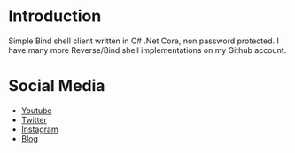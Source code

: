 # Introduction
Simple Bind shell client written in C# .Net Core, non password protected.
I have many more Reverse/Bind shell implementations on my Github account.

# Social Media
- [Youtube](https://youtube.com/Melardev)
- [Twitter](https://twitter.com/@melardev)
- [Instagram](https://instagram.com/melar_dev)
- [Blog](http://melardev.com)